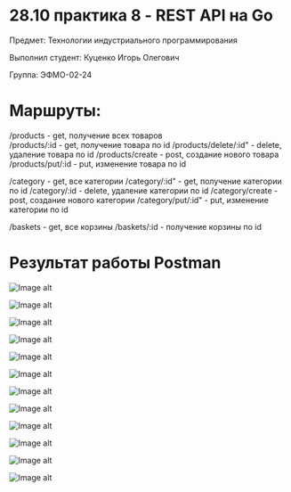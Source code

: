 # 28.10 практика 8 - REST API на Go

Предмет: Технологии индустриального программирования

Выполнил студент: Куценко Игорь Олегович

Группа: ЭФМО-02-24

# Маршруты:

/products  - get, получение всех товаров            
/products/:id - get, получение товара по id
/products/delete/:id" - delete, удаление товара по id
/products/create - post, создание нового товара
/products/put/:id - put, изменение товара по id

/category - get, все категории
/category/:id" - get, получение категории по id
/category/:id - delete, удаление категории по id 
/category/create - post, создание нового категории
/category/put/:id" - put, изменение категории по id

/baskets - get, все корзины
/baskets/:id - получение корзины по id

# Результат работы Postman

![Image alt](https://github.com/Tengu-64/TIP/blob/main/practice/2810/postman/products.png)

![Image alt](https://github.com/Tengu-64/TIP/blob/main/practice/2810/postman/getProductsId.png)

![Image alt](https://github.com/Tengu-64/TIP/blob/main/practice/2810/postman/productsCreate.png)

![Image alt](https://github.com/Tengu-64/TIP/blob/main/practice/2810/postman/productsPut.png)

![Image alt](https://github.com/Tengu-64/TIP/blob/main/practice/2810/postman/productsDelete.png)

![Image alt](https://github.com/Tengu-64/TIP/blob/main/practice/2810/postman/category.png)

![Image alt](https://github.com/Tengu-64/TIP/blob/main/practice/2810/postman/categoryById.png)

![Image alt](https://github.com/Tengu-64/TIP/blob/main/practice/2810/postman/categoryCreate.png)

![Image alt](https://github.com/Tengu-64/TIP/blob/main/practice/2810/postman/categoryPut.png)

![Image alt](https://github.com/Tengu-64/TIP/blob/main/practice/2810/postman/categoryDelete.png)

![Image alt](https://github.com/Tengu-64/TIP/blob/main/practice/2810/postman/basketsGet.png)

![Image alt](https://github.com/Tengu-64/TIP/blob/main/practice/2810/postman/basketbyId.png)

